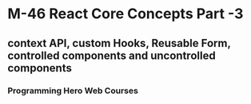 # M-46 React Core Concepts Part -3

## context API, custom Hooks, Reusable Form, controlled components and uncontrolled components

### Programming Hero Web Courses